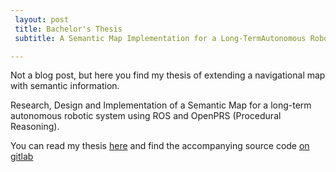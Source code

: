 ```yaml
--- 
 layout: post 
 title: Bachelor's Thesis
 subtitle: A Semantic Map Implementation for a Long-TermAutonomous Robot

---
```

Not a blog post, but here you find my thesis of extending a navigational map with semantic information.

Research, Design and Implementation of a Semantic Map for a long-term autonomous robotic system using ROS and OpenPRS (Procedural Reasoning).

You can read my thesis [here](/assets/Semantic_Map_Bachelorthesis_N_Riedmann_2016.pdf) and find the accompanying source code [on gitlab](https://gitlab.com/UnseenWizzard/lta_semantic_map/)
